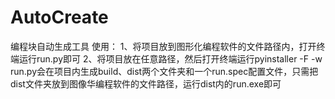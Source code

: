 # AutoCreate
编程块自动生成工具
使用：
1、将项目放到图形化编程软件的文件路径内，打开终端运行run.py即可
2、将项目放在任意路径，然后打开终端运行pyinstaller -F -w run.py会在项目内生成build、dist两个文件夹和一个run.spec配置文件，只需把dist文件夹放到图像华编程软件的文件路径，运行dist内的run.exe即可
